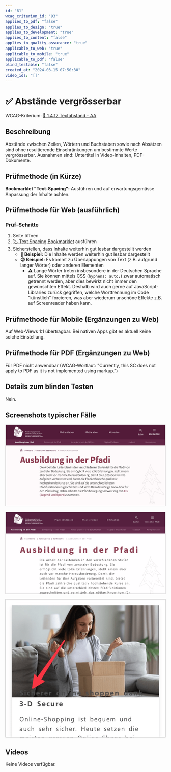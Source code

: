 ```yaml
---
id: "61"
wcag_criterion_id: "93"
applies_to_pdf: "false"
applies_to_design: "true"
applies_to_development: "true"
applies_to_content: "false"
applies_to_quality_assurance: "true"
applicable_to_web: "true"
applicable_to_mobile: "true"
applicable_to_pdf: "false"
blind_testable: "false"
created_at: "2024-03-15 07:50:30"
video_ids: "[]"
---
```


# ✅ Abstände vergrösserbar

WCAG-Kriterium: [📜 1.4.12 Textabstand - AA](..)

## Beschreibung

Abstände zwischen Zeilen, Wörtern und Buchstaben sowie nach Absätzen sind ohne resultierende Einschränkungen um bestimmte Werte vergrösserbar. Ausnahmen sind: Untertitel in Video-Inhalten, PDF-Dokumente.

## Prüfmethode (in Kürze)

**Bookmarklet "Text-Spacing":** Ausführen und auf erwartungsgemässe Anpassung der Inhalte achten.

## Prüfmethode für Web (ausführlich)

### Prüf-Schritte

1. Seite öffnen
1. [🏷️ Text Spacing Bookmarklet](/de/tags/text-spacing-bookmarklet) ausführen
1. Sicherstellen, dass Inhalte weiterhin gut lesbar dargestellt werden
    - **🙂 Beispiel:** Die Inhalte werden weiterhin gut lesbar dargestellt
    - **😡 Beispiel:** Es kommt zu Überlappungen von Text (z.B. aufgrund langer Wörter) oder anderen Elementen
        - ⚠️ Lange Wörter treten insbesondere in der Deutschen Sprache auf. Sie können mittels CSS (`hyphens: auto;`) zwar automatisch getrennt werden, aber dies bewirkt nicht immer den gewünschten Effekt. Deshalb wird auch gerne auf JavaScript-Libraries zurück gegriffen, welche Worttrennung im Code "künstlich" forcieren, was aber wiederum unschöne Effekte z.B. auf Screenreader haben kann.

## Prüfmethode für Mobile (Ergänzungen zu Web)

Auf Web-Views 1:1 übertragbar. Bei nativen Apps gibt es aktuell keine solche Einstellung.

## Prüfmethode für PDF (Ergänzungen zu Web)

Für PDF nicht anwendbar (WCAG-Wortlaut: "Currently, this SC does not apply to PDF as it is not implemented using markup.")

## Details zum blinden Testen

Nein.

## Screenshots typischer Fälle

![Seite ohne Anwendung von zusätzlichem Text-Spacing etc.](images/seite-ohne-anwendung-von-zustzlichem-text-spacing-etc.png)

![Seite mit Anwendung von zusätzlichem Text-Spacing etc.](images/seite-mit-anwendung-von-zustzlichem-text-spacing-etc.png)

![Unschöne Überlappung von Bild und Schrift, was den Text praktisch unlesbar macht](images/unschne-berlappung-von-bild-und-schrift-was-den-text-praktisch-unlesbar-macht.png)

## Videos

Keine Videos verfügbar.
